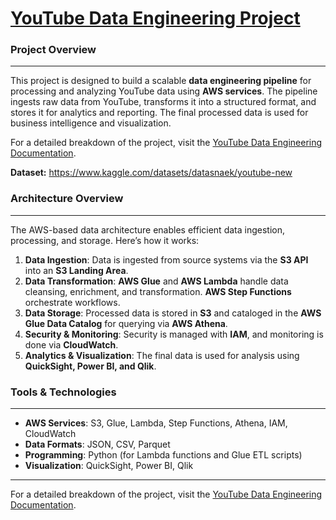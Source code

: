# [YouTube Data Engineering Project](https://devengine.notion.site/YouTube-Data-Engineering-Project-18e32fa5808880579491ce5e5f96e8d6?pvs=74)

### Project Overview
----
This project is designed to build a scalable **data engineering pipeline** for processing and analyzing YouTube data using **AWS services**. The pipeline ingests raw data from YouTube, transforms it into a structured format, and stores it for analytics and reporting. The final processed data is used for business intelligence and visualization.


For a detailed breakdown of the project, visit the <a href="https://devengine.notion.site/YouTube-Data-Engineering-Project-18e32fa5808880579491ce5e5f96e8d6?pvs=74" target="_blank">YouTube Data Engineering Documentation</a>.

**Dataset:** https://www.kaggle.com/datasets/datasnaek/youtube-new


### Architecture Overview
---
The AWS-based data architecture enables efficient data ingestion, processing, and storage. Here’s how it works:
1. **Data Ingestion**: Data is ingested from source systems via the **S3 API** into an **S3 Landing Area**.
2. **Data Transformation**: **AWS Glue** and **AWS Lambda** handle data cleansing, enrichment, and transformation. **AWS Step Functions** orchestrate workflows.
3. **Data Storage**: Processed data is stored in **S3** and cataloged in the **AWS Glue Data Catalog** for querying via **AWS Athena**.
4. **Security & Monitoring**: Security is managed with **IAM**, and monitoring is done via **CloudWatch**.
5. **Analytics & Visualization**: The final data is used for analysis using **QuickSight, Power BI, and Qlik**.


### Tools & Technologies
---
- **AWS Services**: S3, Glue, Lambda, Step Functions, Athena, IAM, CloudWatch
- **Data Formats**: JSON, CSV, Parquet
- **Programming**: Python (for Lambda functions and Glue ETL scripts)
- **Visualization**: QuickSight, Power BI, Qlik


---

For a detailed breakdown of the project, visit the [YouTube Data Engineering Documentation](https://devengine.notion.site/YouTube-Data-Engineering-Project-18e32fa5808880579491ce5e5f96e8d6?pvs=74).

